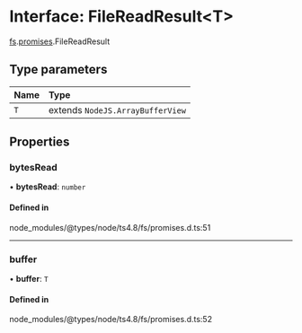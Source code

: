 # Interface: FileReadResult<T\>

[fs](../modules/fs.md).[promises](../modules/fs.promises.md).FileReadResult

## Type parameters

| Name | Type |
| :------ | :------ |
| `T` | extends `NodeJS.ArrayBufferView` |

## Properties

### bytesRead

• **bytesRead**: `number`

#### Defined in

node_modules/@types/node/ts4.8/fs/promises.d.ts:51

___

### buffer

• **buffer**: `T`

#### Defined in

node_modules/@types/node/ts4.8/fs/promises.d.ts:52
